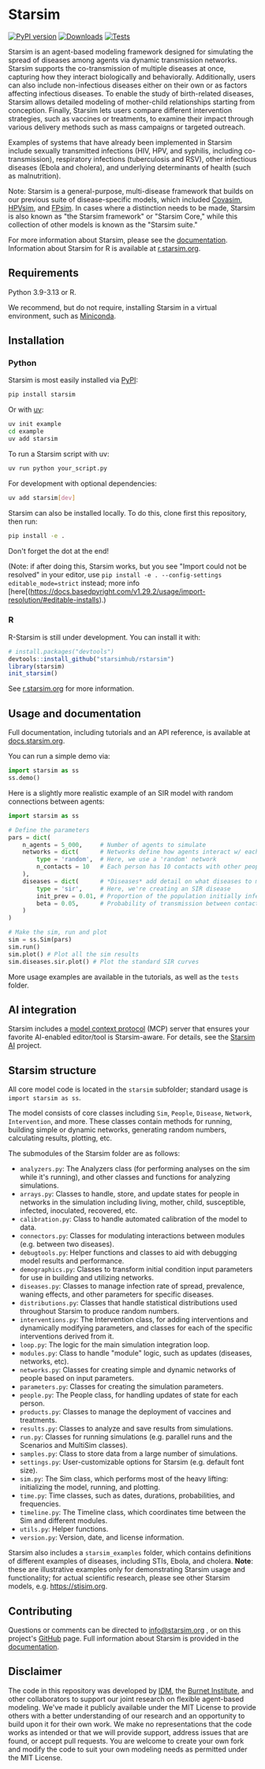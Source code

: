 # Starsim

[![PyPI version](https://badgen.net/pypi/v/starsim/?color=blue)](https://pypi.org/project/starsim)
[![Downloads](https://static.pepy.tech/personalized-badge/starsim?period=total&units=international_system&left_color=grey&right_color=blue&left_text=Downloads)](https://pepy.tech/project/starsim)
[![Tests](https://github.com/starsimhub/starsim/actions/workflows/tests.yaml/badge.svg?branch=main)](https://github.com/starsimhub/starsim/actions/workflows/tests.yaml)

Starsim is an agent-based modeling framework designed for simulating the spread of diseases among agents via dynamic transmission networks. Starsim supports the co-transmission of multiple diseases at once, capturing how they interact biologically and behaviorally. Additionally, users can also include non-infectious diseases either on their own or as factors affecting infectious diseases. To enable the study of birth-related diseases, Starsim allows detailed modeling of mother-child relationships starting from conception. Finally, Starsim lets users compare different intervention strategies, such as vaccines or treatments, to examine their impact through various delivery methods such as mass campaigns or targeted outreach.

Examples of systems that have already been implemented in Starsim include sexually transmitted infections (HIV, HPV, and syphilis, including co-transmission), respiratory infections (tuberculosis and RSV), other infectious diseases (Ebola and cholera), and underlying determinants of health (such as malnutrition).

Note: Starsim is a general-purpose, multi-disease framework that builds on our previous suite of disease-specific models, which included [Covasim](https://covasim.org), [HPVsim](https://hpvsim.org), and [FPsim](https://fpsim.org). In cases where a distinction needs to be made, Starsim is also known as "the Starsim framework" or "Starsim Core," while this collection of other models is known as the "Starsim suite."

For more information about Starsim, please see the [documentation](https://docs.starsim.org). Information about Starsim for R is available at [r.starsim.org](https://r.starsim.org).


## Requirements

Python 3.9-3.13 or R.

We recommend, but do not require, installing Starsim in a virtual environment, such as [Miniconda](https://docs.anaconda.com/miniconda/).


## Installation

### Python

Starsim is most easily installed via [PyPI](https://pypi.org):
```sh
pip install starsim
```

Or with [uv](https://github.com/astral-sh/uv):
```sh
uv init example
cd example
uv add starsim
```

To run a Starsim script with uv:
```sh
uv run python your_script.py
```

For development with optional dependencies:
```sh
uv add starsim[dev]
```

Starsim can also be installed locally. To do this, clone first this repository, then run:
```sh
pip install -e .
```

Don't forget the dot at the end!

(Note: if after doing this, Starsim works, but you see "Import could not be resolved" in your editor, use `pip install -e . --config-settings editable_mode=strict` instead; more info [here[(https://docs.basedpyright.com/v1.29.2/usage/import-resolution/#editable-installs).)


### R

R-Starsim is still under development. You can install it with:

```R
# install.packages("devtools")
devtools::install_github("starsimhub/rstarsim")
library(starsim)
init_starsim()
````

See [r.starsim.org](https://r.starsim.org) for more information.

## Usage and documentation

Full documentation, including tutorials and an API reference, is available at [docs.starsim.org](https://docs.starsim.org).

You can run a simple demo via:

```py
import starsim as ss
ss.demo()
```

Here is a slightly more realistic example of an SIR model with random connections between agents:

```py
import starsim as ss

# Define the parameters
pars = dict(
    n_agents = 5_000,     # Number of agents to simulate
    networks = dict(      # Networks define how agents interact w/ each other
        type = 'random',  # Here, we use a 'random' network
        n_contacts = 10   # Each person has 10 contacts with other people  
    ),
    diseases = dict(      # *Diseases* add detail on what diseases to model
        type = 'sir',     # Here, we're creating an SIR disease
        init_prev = 0.01, # Proportion of the population initially infected
        beta = 0.05,      # Probability of transmission between contacts
    )
)

# Make the sim, run and plot
sim = ss.Sim(pars)
sim.run()
sim.plot() # Plot all the sim results
sim.diseases.sir.plot() # Plot the standard SIR curves
```

More usage examples are available in the tutorials, as well as the `tests` folder.

## AI integration

Starsim includes a [model context protocol](https://en.wikipedia.org/wiki/Model_Context_Protocol) (MCP) server that ensures your favorite AI-enabled editor/tool is Starsim-aware. For details, see the [Starsim AI](https://github.com/starsimhub/starsim_ai) project.


## Starsim structure

All core model code is located in the `starsim` subfolder; standard usage is `import starsim as ss`.

The model consists of core classes including `Sim`, `People`, `Disease`, `Network`, `Intervention`, and more. These classes contain methods for running, building simple or dynamic networks, generating random numbers, calculating results, plotting, etc.

The submodules of the Starsim folder are as follows:

- `analyzers.py`: The Analyzers class (for performing analyses on the sim while it's running), and other classes and functions for analyzing simulations.
- `arrays.py`: Classes to handle, store, and update states for people in networks in the simulation including living, mother, child, susceptible, infected, inoculated, recovered, etc.
- `calibration.py`: Class to handle automated calibration of the model to data.
- `connectors.py`: Classes for modulating interactions between modules (e.g. between two diseases).
- `debugtools.py`: Helper functions and classes to aid with debugging model results and performance.
- `demographics.py`: Classes to transform initial condition input parameters for use in building and utilizing networks.
- `diseases.py`: Classes to manage infection rate of spread, prevalence, waning effects, and other parameters for specific diseases.
- `distributions.py`: Classes that handle statistical distributions used throughout Starsim to produce random numbers.
- `interventions.py`: The Intervention class, for adding interventions and dynamically modifying parameters, and classes for each of the specific interventions derived from it. 
- `loop.py`: The logic for the main simulation integration loop.
- `modules.py`: Class to handle "module" logic, such as updates (diseases, networks, etc). 
- `networks.py`: Classes for creating simple and dynamic networks of people based on input parameters.
- `parameters.py`: Classes for creating the simulation parameters.
- `people.py`: The People class, for handling updates of state for each person.
- `products.py`: Classes to manage the deployment of vaccines and treatments.
- `results.py`: Classes to analyze and save results from simulations.
- `run.py`: Classes for running simulations (e.g. parallel runs and the Scenarios and MultiSim classes).
- `samples.py`: Class to store data from a large number of simulations.
- `settings.py`: User-customizable options for Starsim (e.g. default font size).
- `sim.py`: The Sim class, which performs most of the heavy lifting: initializing the model, running, and plotting.
- `time.py`: Time classes, such as dates, durations, probabilities, and frequencies.
- `timeline.py`: The Timeline class, which coordinates time between the Sim and different modules.
- `utils.py`: Helper functions.
- `version.py`: Version, date, and license information.

Starsim also includes a `starsim_examples` folder, which contains definitions of different examples of diseases, including STIs, Ebola, and cholera. **Note**: these are illustrative examples only for demonstrating Starsim usage and functionality; for actual scientific research, please see other Starsim models, e.g. https://stisim.org.

## Contributing

Questions or comments can be directed to [info@starsim.org](mailto:info@starsim.org) , or on this project's [GitHub](https://github.com/starsimhub/starsim) page. Full information about Starsim is provided in the [documentation](https://docs.starsim.org).

## Disclaimer

The code in this repository was developed by [IDM](https://idmod.org), the [Burnet Institute](https://burnet.edu.au), and other collaborators to support our joint research on flexible agent-based modeling. We've made it publicly available under the MIT License to provide others with a better understanding of our research and an opportunity to build upon it for their own work. We make no representations that the code works as intended or that we will provide support, address issues that are found, or accept pull requests. You are welcome to create your own fork and modify the code to suit your own modeling needs as permitted under the MIT License.
